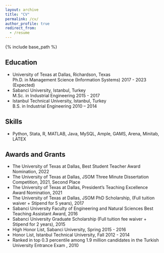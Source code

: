 ```yaml
---
layout: archive
title: "CV"
permalink: /cv/
author_profile: true
redirect_from:
  - /resume
---
```


{% include base_path %}

## Education
* University of Texas at Dallas, Richardson, Texas <br> Ph.D. in Management Science (Information Systems) 2017 - 2023 (Expected)
* Sabanci University, Istanbul, Turkey <br> M.Sc. in Industrial Engineering 2015 - 2017
* Istanbul Technical University, Istanbul, Turkey <br> B.S. in Industrial Engineering 2010 – 2014

## Skills
* Python, Stata, R, MATLAB, Java, MySQL, Ample, GAMS, Arena, Minitab, LATEX

## Awards and Grants
* The University of Texas at Dallas, Best Student Teacher Award Nomination, 2022
* The University of Texas at Dallas, JSOM Three Minute Dissertation Competition, 2021, Second Place
* The University of Texas at Dallas, President’s Teaching Excellence Award Nomination, 2021
* The University of Texas at Dallas, JSOM PhD Scholarship, (Full tuition waiver + Stipend for 5 years), 2017 
* Sabanci University Faculty of Engineering and Natural Sciences Best Teaching Assistant Award, 2016
* Sabanci University Graduate Scholarship (Full tuition fee waiver + Stipend for 2 years), 2015
* High Honor List, Sabanci University, Spring 2015 - 2016
* Honor List, Istanbul Technical University, Fall 2012 - 2014 
* Ranked in top 0.3 percentile among 1.9 million candidates in the Turkish University Entrance Exam , 2010
